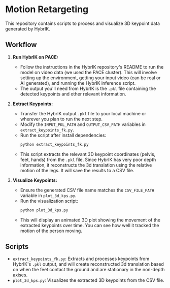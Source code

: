 # Motion Retargeting 

This repository contains scripts to process and visualize 3D keypoint data generated by HybrIK.

## Workflow

1.  **Run HybrIK on PACE:**
    *   Follow the instructions in the  HybrIK repository's README to run the model on video data (we used the PACE cluster). This will involve setting up the environment, getting your input video (can be real or AI generated), and running the HybrIK inference script.
    *   The output you'll need from HybrIK is the `.pkl` file containing the detected keypoints and other relevant information.

2.  **Extract Keypoints:**
    *   Transfer the HybrIK output `.pkl` file to your local machine or wherever you plan to run the next step.
    *   Modify the `INPUT_PKL_PATH` and `OUTPUT_CSV_PATH` variables in `extract_keypoints_fk.py`.
    *   Run the script after install dependencies:
        ```bash
        python extract_keypoints_fk.py
        ```
    *   This script extracts the relevant 3D keypoint coordinates (pelvis, feet, hands) from the `.pkl` file. Since HybrIK has very poor depth information, it reconstructs the 3d translation using the relative motion of the legs. It will save the results to a CSV file.

3.  **Visualize Keypoints:**
    *   Ensure the generated CSV file name matches the `CSV_FILE_PATH` variable in `plot_3d_kps.py`.
    *   Run the visualization script:
        ```bash
        python plot_3d_kps.py
        ```
    *   This will display an animated 3D plot showing the movement of the extracted keypoints over time. You can see how well it tracked the motion of the person moving.


## Scripts

*   `extract_keypoints_fk.py`: Extracts and processes keypoints from HybrIK's `.pkl` output, and will create reconstructed 3d translation based on when the feet contact the ground and are stationary in the non-depth axises.
*   `plot_3d_kps.py`: Visualizes the extracted 3D keypoints from the CSV file. 